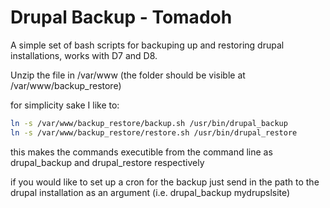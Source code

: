 # Drupal Backup - Tomadoh

A simple set of bash scripts for backuping up and restoring drupal installations, works with D7 and D8.

Unzip the file in /var/www (the folder should be visible at /var/www/backup_restore)

for simplicity sake I like to:
```sh
ln -s /var/www/backup_restore/backup.sh /usr/bin/drupal_backup
ln -s /var/www/backup_restore/restore.sh /usr/bin/drupal_restore
```
this makes the commands executible from the command line as drupal_backup and drupal_restore respectively

if you would like to set up a cron for the backup just send in the path to the drupal installation as an argument (i.e. drupal_backup mydrupslsite)
